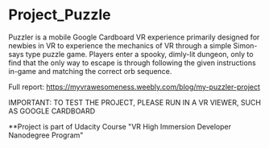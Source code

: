 # Project_Puzzle

Puzzler is a mobile Google Cardboard VR experience primarily designed for newbies in VR to experience the mechanics of VR through a simple Simon-says type puzzle game. Players enter a spooky, dimly-lit dungeon, only to find that the only way to escape is through following the given instructions in-game and matching the correct orb sequence.

Full report: https://myvrawesomeness.weebly.com/blog/my-puzzler-project

IMPORTANT: TO TEST THE PROJECT, PLEASE RUN IN A VR VIEWER, SUCH AS GOOGLE CARDBOARD

**Project is part of Udacity Course "VR High Immersion Developer Nanodegree Program"

